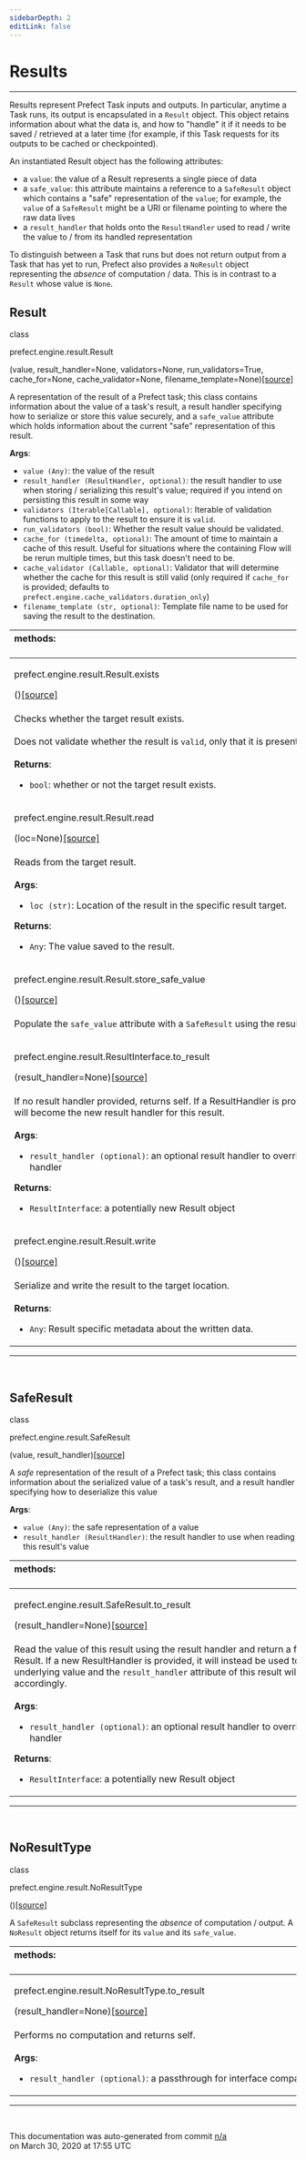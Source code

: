 ```yaml
---
sidebarDepth: 2
editLink: false
---
```

# Results
---
Results represent Prefect Task inputs and outputs.  In particular, anytime a Task runs, its output
is encapsulated in a `Result` object.  This object retains information about what the data is, and how to "handle" it
if it needs to be saved / retrieved at a later time (for example, if this Task requests for its outputs to be cached or checkpointed).

An instantiated Result object has the following attributes:

- a `value`: the value of a Result represents a single piece of data
- a `safe_value`: this attribute maintains a reference to a `SafeResult` object
    which contains a "safe" representation of the `value`; for example, the `value` of a `SafeResult`
    might be a URI or filename pointing to where the raw data lives
- a `result_handler` that holds onto the `ResultHandler` used to read /
    write the value to / from its handled representation

To distinguish between a Task that runs but does not return output from a Task that has yet to run, Prefect
also provides a `NoResult` object representing the _absence_ of computation / data.  This is in contrast to a `Result`
whose value is `None`.
 ## Result
 <div class='class-sig' id='prefect-engine-result-result'><p class="prefect-sig">class </p><p class="prefect-class">prefect.engine.result.Result</p>(value, result_handler=None, validators=None, run_validators=True, cache_for=None, cache_validator=None, filename_template=None)<span class="source"><a href="https://github.com/PrefectHQ/prefect/blob/master/src/prefect/engine/result.py#L66">[source]</a></span></div>

A representation of the result of a Prefect task; this class contains information about the value of a task's result, a result handler specifying how to serialize or store this value securely, and a `safe_value` attribute which holds information about the current "safe" representation of this result.

**Args**:     <ul class="args"><li class="args">`value (Any)`: the value of the result     </li><li class="args">`result_handler (ResultHandler, optional)`: the result handler to use         when storing / serializing this result's value; required if you intend on persisting this result in some way     </li><li class="args">`validators (Iterable[Callable], optional)`: Iterable of validation functions to apply to         the result to ensure it is `valid`.     </li><li class="args">`run_validators (bool)`: Whether the result value should be validated.     </li><li class="args">`cache_for (timedelta, optional)`: The amount of time to maintain a cache         of this result.  Useful for situations where the containing Flow         will be rerun multiple times, but this task doesn't need to be.     </li><li class="args">`cache_validator (Callable, optional)`: Validator that will determine         whether the cache for this result is still valid (only required if `cache_for`         is provided; defaults to `prefect.engine.cache_validators.duration_only`)     </li><li class="args">`filename_template (str, optional)`: Template file name to be used for saving the         result to the destination.</li></ul>

|methods: &nbsp;&nbsp;&nbsp;&nbsp;&nbsp;&nbsp;&nbsp;&nbsp;&nbsp;&nbsp;&nbsp;&nbsp;&nbsp;&nbsp;&nbsp;&nbsp;&nbsp;&nbsp;&nbsp;&nbsp;&nbsp;&nbsp;&nbsp;&nbsp;&nbsp;&nbsp;&nbsp;&nbsp;&nbsp;&nbsp;&nbsp;&nbsp;&nbsp;&nbsp;&nbsp;&nbsp;&nbsp;&nbsp;&nbsp;&nbsp;&nbsp;&nbsp;&nbsp;&nbsp;&nbsp;&nbsp;&nbsp;&nbsp;&nbsp;&nbsp;&nbsp;&nbsp;&nbsp;&nbsp;&nbsp;&nbsp;&nbsp;&nbsp;&nbsp;&nbsp;&nbsp;&nbsp;&nbsp;&nbsp;&nbsp;&nbsp;&nbsp;&nbsp;&nbsp;&nbsp;&nbsp;&nbsp;&nbsp;&nbsp;&nbsp;&nbsp;&nbsp;&nbsp;&nbsp;&nbsp;&nbsp;&nbsp;&nbsp;&nbsp;&nbsp;&nbsp;&nbsp;&nbsp;&nbsp;&nbsp;&nbsp;&nbsp;&nbsp;&nbsp;&nbsp;&nbsp;&nbsp;&nbsp;&nbsp;&nbsp;&nbsp;&nbsp;&nbsp;&nbsp;&nbsp;&nbsp;&nbsp;&nbsp;&nbsp;&nbsp;&nbsp;&nbsp;&nbsp;&nbsp;&nbsp;&nbsp;&nbsp;&nbsp;&nbsp;&nbsp;&nbsp;&nbsp;&nbsp;&nbsp;&nbsp;&nbsp;&nbsp;&nbsp;&nbsp;&nbsp;&nbsp;&nbsp;&nbsp;&nbsp;&nbsp;&nbsp;&nbsp;&nbsp;&nbsp;&nbsp;&nbsp;&nbsp;&nbsp;&nbsp;&nbsp;&nbsp;&nbsp;&nbsp;&nbsp;&nbsp;|
|:----|
 | <div class='method-sig' id='prefect-engine-result-result-exists'><p class="prefect-class">prefect.engine.result.Result.exists</p>()<span class="source"><a href="https://github.com/PrefectHQ/prefect/blob/master/src/prefect/engine/result.py#L126">[source]</a></span></div>
<p class="methods">Checks whether the target result exists.<br><br>Does not validate whether the result is `valid`, only that it is present.<br><br>**Returns**:     <ul class="args"><li class="args">`bool`: whether or not the target result exists.</li></ul></p>|
 | <div class='method-sig' id='prefect-engine-result-result-read'><p class="prefect-class">prefect.engine.result.Result.read</p>(loc=None)<span class="source"><a href="https://github.com/PrefectHQ/prefect/blob/master/src/prefect/engine/result.py#L137">[source]</a></span></div>
<p class="methods">Reads from the target result.<br><br>**Args**:     <ul class="args"><li class="args">`loc (str)`: Location of the result in the specific result target.</li></ul>**Returns**:     <ul class="args"><li class="args">`Any`: The value saved to the result.</li></ul></p>|
 | <div class='method-sig' id='prefect-engine-result-result-store-safe-value'><p class="prefect-class">prefect.engine.result.Result.store_safe_value</p>()<span class="source"><a href="https://github.com/PrefectHQ/prefect/blob/master/src/prefect/engine/result.py#L110">[source]</a></span></div>
<p class="methods">Populate the `safe_value` attribute with a `SafeResult` using the result handler</p>|
 | <div class='method-sig' id='prefect-engine-result-resultinterface-to-result'><p class="prefect-class">prefect.engine.result.ResultInterface.to_result</p>(result_handler=None)<span class="source"><a href="https://github.com/PrefectHQ/prefect/blob/master/src/prefect/engine/result.py#L47">[source]</a></span></div>
<p class="methods">If no result handler provided, returns self.  If a ResultHandler is provided, however, it will become the new result handler for this result.<br><br>**Args**:     <ul class="args"><li class="args">`result_handler (optional)`: an optional result handler to override the current handler</li></ul>**Returns**:     <ul class="args"><li class="args">`ResultInterface`: a potentially new Result object</li></ul></p>|
 | <div class='method-sig' id='prefect-engine-result-result-write'><p class="prefect-class">prefect.engine.result.Result.write</p>()<span class="source"><a href="https://github.com/PrefectHQ/prefect/blob/master/src/prefect/engine/result.py#L149">[source]</a></span></div>
<p class="methods">Serialize and write the result to the target location.<br><br>**Returns**:     <ul class="args"><li class="args">`Any`: Result specific metadata about the written data.</li></ul></p>|

---
<br>

 ## SafeResult
 <div class='class-sig' id='prefect-engine-result-saferesult'><p class="prefect-sig">class </p><p class="prefect-class">prefect.engine.result.SafeResult</p>(value, result_handler)<span class="source"><a href="https://github.com/PrefectHQ/prefect/blob/master/src/prefect/engine/result.py#L159">[source]</a></span></div>

A _safe_ representation of the result of a Prefect task; this class contains information about the serialized value of a task's result, and a result handler specifying how to deserialize this value

**Args**:     <ul class="args"><li class="args">`value (Any)`: the safe representation of a value     </li><li class="args">`result_handler (ResultHandler)`: the result handler to use when reading this result's value</li></ul>

|methods: &nbsp;&nbsp;&nbsp;&nbsp;&nbsp;&nbsp;&nbsp;&nbsp;&nbsp;&nbsp;&nbsp;&nbsp;&nbsp;&nbsp;&nbsp;&nbsp;&nbsp;&nbsp;&nbsp;&nbsp;&nbsp;&nbsp;&nbsp;&nbsp;&nbsp;&nbsp;&nbsp;&nbsp;&nbsp;&nbsp;&nbsp;&nbsp;&nbsp;&nbsp;&nbsp;&nbsp;&nbsp;&nbsp;&nbsp;&nbsp;&nbsp;&nbsp;&nbsp;&nbsp;&nbsp;&nbsp;&nbsp;&nbsp;&nbsp;&nbsp;&nbsp;&nbsp;&nbsp;&nbsp;&nbsp;&nbsp;&nbsp;&nbsp;&nbsp;&nbsp;&nbsp;&nbsp;&nbsp;&nbsp;&nbsp;&nbsp;&nbsp;&nbsp;&nbsp;&nbsp;&nbsp;&nbsp;&nbsp;&nbsp;&nbsp;&nbsp;&nbsp;&nbsp;&nbsp;&nbsp;&nbsp;&nbsp;&nbsp;&nbsp;&nbsp;&nbsp;&nbsp;&nbsp;&nbsp;&nbsp;&nbsp;&nbsp;&nbsp;&nbsp;&nbsp;&nbsp;&nbsp;&nbsp;&nbsp;&nbsp;&nbsp;&nbsp;&nbsp;&nbsp;&nbsp;&nbsp;&nbsp;&nbsp;&nbsp;&nbsp;&nbsp;&nbsp;&nbsp;&nbsp;&nbsp;&nbsp;&nbsp;&nbsp;&nbsp;&nbsp;&nbsp;&nbsp;&nbsp;&nbsp;&nbsp;&nbsp;&nbsp;&nbsp;&nbsp;&nbsp;&nbsp;&nbsp;&nbsp;&nbsp;&nbsp;&nbsp;&nbsp;&nbsp;&nbsp;&nbsp;&nbsp;&nbsp;&nbsp;&nbsp;&nbsp;&nbsp;&nbsp;&nbsp;&nbsp;&nbsp;|
|:----|
 | <div class='method-sig' id='prefect-engine-result-saferesult-to-result'><p class="prefect-class">prefect.engine.result.SafeResult.to_result</p>(result_handler=None)<span class="source"><a href="https://github.com/PrefectHQ/prefect/blob/master/src/prefect/engine/result.py#L177">[source]</a></span></div>
<p class="methods">Read the value of this result using the result handler and return a fully hydrated Result. If a new ResultHandler is provided, it will instead be used to read the underlying value and the `result_handler` attribute of this result will be reset accordingly.<br><br>**Args**:     <ul class="args"><li class="args">`result_handler (optional)`: an optional result handler to override the current handler</li></ul>**Returns**:     <ul class="args"><li class="args">`ResultInterface`: a potentially new Result object</li></ul></p>|

---
<br>

 ## NoResultType
 <div class='class-sig' id='prefect-engine-result-noresulttype'><p class="prefect-sig">class </p><p class="prefect-class">prefect.engine.result.NoResultType</p>()<span class="source"><a href="https://github.com/PrefectHQ/prefect/blob/master/src/prefect/engine/result.py#L197">[source]</a></span></div>

A `SafeResult` subclass representing the _absence_ of computation / output.  A `NoResult` object returns itself for its `value` and its `safe_value`.

|methods: &nbsp;&nbsp;&nbsp;&nbsp;&nbsp;&nbsp;&nbsp;&nbsp;&nbsp;&nbsp;&nbsp;&nbsp;&nbsp;&nbsp;&nbsp;&nbsp;&nbsp;&nbsp;&nbsp;&nbsp;&nbsp;&nbsp;&nbsp;&nbsp;&nbsp;&nbsp;&nbsp;&nbsp;&nbsp;&nbsp;&nbsp;&nbsp;&nbsp;&nbsp;&nbsp;&nbsp;&nbsp;&nbsp;&nbsp;&nbsp;&nbsp;&nbsp;&nbsp;&nbsp;&nbsp;&nbsp;&nbsp;&nbsp;&nbsp;&nbsp;&nbsp;&nbsp;&nbsp;&nbsp;&nbsp;&nbsp;&nbsp;&nbsp;&nbsp;&nbsp;&nbsp;&nbsp;&nbsp;&nbsp;&nbsp;&nbsp;&nbsp;&nbsp;&nbsp;&nbsp;&nbsp;&nbsp;&nbsp;&nbsp;&nbsp;&nbsp;&nbsp;&nbsp;&nbsp;&nbsp;&nbsp;&nbsp;&nbsp;&nbsp;&nbsp;&nbsp;&nbsp;&nbsp;&nbsp;&nbsp;&nbsp;&nbsp;&nbsp;&nbsp;&nbsp;&nbsp;&nbsp;&nbsp;&nbsp;&nbsp;&nbsp;&nbsp;&nbsp;&nbsp;&nbsp;&nbsp;&nbsp;&nbsp;&nbsp;&nbsp;&nbsp;&nbsp;&nbsp;&nbsp;&nbsp;&nbsp;&nbsp;&nbsp;&nbsp;&nbsp;&nbsp;&nbsp;&nbsp;&nbsp;&nbsp;&nbsp;&nbsp;&nbsp;&nbsp;&nbsp;&nbsp;&nbsp;&nbsp;&nbsp;&nbsp;&nbsp;&nbsp;&nbsp;&nbsp;&nbsp;&nbsp;&nbsp;&nbsp;&nbsp;&nbsp;&nbsp;&nbsp;&nbsp;&nbsp;&nbsp;|
|:----|
 | <div class='method-sig' id='prefect-engine-result-noresulttype-to-result'><p class="prefect-class">prefect.engine.result.NoResultType.to_result</p>(result_handler=None)<span class="source"><a href="https://github.com/PrefectHQ/prefect/blob/master/src/prefect/engine/result.py#L218">[source]</a></span></div>
<p class="methods">Performs no computation and returns self.<br><br>**Args**:     <ul class="args"><li class="args">`result_handler (optional)`: a passthrough for interface compatibility</li></ul></p>|

---
<br>


<p class="auto-gen">This documentation was auto-generated from commit <a href='https://github.com/PrefectHQ/prefect/commit/n/a'>n/a</a> </br>on March 30, 2020 at 17:55 UTC</p>